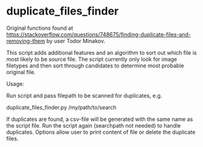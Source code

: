 # duplicate_files_finder

Original functions found at https://stackoverflow.com/questions/748675/finding-duplicate-files-and-removing-them by user Todor Minakov.

This script adds additional features and an algorithm to sort out which file is most likely to be source file.
The script currently only look for image filetypes and then sort through candidates to determine
most probable original file. 

Usage:

Run script and pass filepath to be scanned for duplicates, e.g. 

duplicate_files_finder.py /my/path/to/search

If duplicates are found, a csv-file will be generated with the same name as the script file.
Run the script again (searchpath not needed) to handle duplicates. Options allow user
to print content of file or delete the duplicate files.


